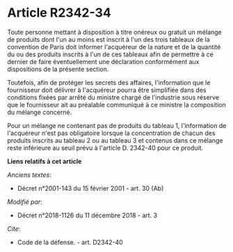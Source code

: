 # Article R2342-34

Toute personne mettant à disposition à titre onéreux ou gratuit un mélange de produits dont l'un au moins est inscrit à l'un
des trois tableaux de la convention de Paris doit informer l'acquéreur de la nature et de la quantité du ou des produits
inscrits à l'un de ces tableaux afin de permettre à ce dernier de faire éventuellement une déclaration conformément aux
dispositions de la présente section.

Toutefois, afin de protéger les secrets des affaires, l'information que le fournisseur doit délivrer à l'acquéreur pourra
être simplifiée dans des conditions fixées par arrêté du ministre chargé de l'industrie sous réserve que le fournisseur ait
au préalable communiqué à ce ministre la composition du mélange concerné.

Pour un mélange ne contenant pas de produits du tableau 1, l'information de l'acquéreur n'est pas obligatoire lorsque la
concentration de chacun des produits inscrits au tableau 2 ou au tableau 3 et contenus dans ce mélange reste inférieure au
seuil prévu à l'article D. 2342-40 pour ce produit.

**Liens relatifs à cet article**

_Anciens textes_:

  - Décret n°2001-143 du 15 février 2001 - art. 30 (Ab)

_Modifié par_:

  - Décret n°2018-1126 du 11 décembre 2018 - art. 3

_Cite_:

  - Code de la défense. - art. D2342-40
